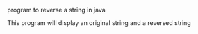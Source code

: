 program to reverse a string in java

This program will display an original string and a reversed string
